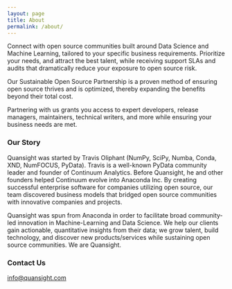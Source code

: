 ```yaml
---
layout: page
title: About
permalink: /about/
---
```


Connect with open source communities built around Data Science and
Machine Learning, tailored to your specific business requirements.
Prioritize your needs, and attract the best talent, while receiving
support SLAs and audits that dramatically reduce your exposure to
open source risk.

Our Sustainable Open Source Partnership is a proven method of ensuring
open source thrives and is optimized, thereby expanding the benefits
beyond their total cost.

Partnering with us grants you access to expert developers,
release managers, maintainers, technical writers, and more
while ensuring your business needs are met.

### Our Story

Quansight was started by Travis Oliphant (NumPy, SciPy, Numba, Conda,
XND, NumFOCUS, PyData). Travis is a well-known PyData community leader
and founder of Continuum Analytics. Before Quansight, he and other
founders helped Continuum evolve into Anaconda Inc. By creating
successful enterprise software for companies utilizing open source,
our team discovered business models that bridged open source communities
with innovative companies and projects.

Quansight was spun from Anaconda in order to facilitate broad community-led
innovation in Machine-Learning and Data Science. We help our clients gain
actionable, quantitative insights from their data; we grow talent, build
technology, and discover new products/services while sustaining open source
communities. We are Quansight.

### Contact Us

[info@quansight.com](mailto:info@quansight.com)
